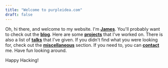 ```yaml
---
title: "Welcome to purpleidea.com"
draft: false
---
```


Oh, hi there, and welcome to my website. I'm **[James](about/)**.
You'll probably want to check out the **[blog](blog/)**.
Here are some **[projects](projects/)** that I've worked on.
There is also a list of **[talks](talks/)** that I've given.
If you didn't find what you were looking for, check out the **[miscellaneous](misc/)** section.
If you need to, you can **[contact](contact/)** me.
Have fun looking around.

Happy Hacking!
